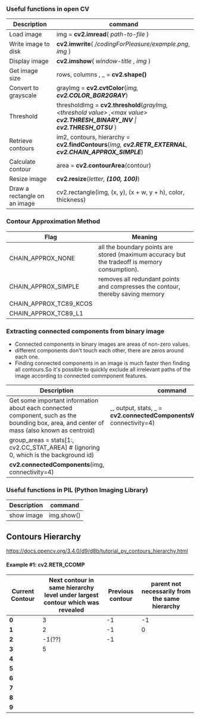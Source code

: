 <!--ts-->
<!--te-->

### Useful functions in open CV

Description | command
------------------------------------|-----
Load image | img = **cv2.imread**( _path-to-file_ )
Write image to disk | **cv2.imwrite**( _/codingForPleasure/example.png_, _img_ )
Display image | **cv2.imshow**( _window-title_ , _img_ )
Get image size | rows, columns , _ = **cv2.shape()**
Convert to grayscale | grayImg = **cv2.cvtColor**(_img, **cv2.COLOR_BGR2GRAY**_)
Threshold | thresholdImg = **cv2.threshold**(_grayImg, &lt;threshold value&gt; ,&lt;max value&gt; **cv2.THRESH_BINARY_INV** \| **cv2.THRESH_OTSU**_ )
Retrieve contours | im2, contours, hierarchy = **cv2.findContours**(_img, **cv2.RETR_EXTERNAL**, **cv2.CHAIN_APPROX_SIMPLE**_)
Calculate contour | area = **cv2.contourArea**(contour)
Resize image | **cv2.resize**(_letter, **(100, 100)**_)
Draw a rectangle on an image | cv2.rectangle(img, (x, y), (x + w, y + h), color, thickness)


### Contour Approximation Method

Flag | Meaning
-----|-------------------
CHAIN_APPROX_NONE | all the boundary points are stored (maximum accuracy but the tradeoff is memory consumption).
CHAIN_APPROX_SIMPLE | removes all redundant points and compresses the contour, thereby saving memory
CHAIN_APPROX_TC89_KCOS |
CHAIN_APPROX_TC89_L1 |



### Extracting connected components from binary image
* Connected components in binary images are areas of non-zero values.
* different components don't touch each other, there are zeros around each one.
* Finding connected components in an image is much faster then finding all contours.So it's possible to quickly exclude all irrelevant paths of the image according to connected commponent features.


Description | command
------------------------------------|-----
Get some important information about each connected component, such as the bounding box, area, and center of mass (also known as centroid) |_, output, stats, _ = **cv2.connectedComponentsWithStats**(img, connectivity=4)
 | group_areas = stats[1:, cv2.CC_STAT_AREA]    # (ignoring 0, which is the background id)
 | **cv2.connectedComponents**(img, connectivity=4)

### Useful functions in PIL (Python Imaging Library)

Description | command
------------------------------------|-----
show image | img.show()


## Contours Hierarchy


https://docs.opencv.org/3.4.0/d9/d8b/tutorial_py_contours_hierarchy.html


#### Example #1: cv2.RETR_CCOMP

Current Contour | Next contour in same hierarchy level under largest contour which was revealed | Previous contour | parent not necessarily from the same hierarchy |
----------------|--------------------------------------|------------------|-----------------------------------------------------|
**0**           |                    3                 |       -1         | -1                                                    |
**1**           |                    2                 |       -1         |  0                                                   |
**2**           |                    -1(??)            |       -1         |                                                     |
**3**           |                   5                  |                |                                                     |
**4**           |                                     |                |                                                     |
**5**           |                                     |                |                                                     |
**6**           |                                     |                |                                                     |
**7**           |                                     |                |                                                     |
**8**           |                                     |                |                                                     |
**9**           |                                     |                |                                                     |
